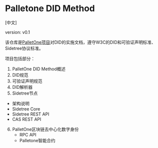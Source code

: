 # Palletone DID Method

[中文]

version: v0.1

该仓库是[PalletOne项目](http://pallet.one/)对DID的实施文档，遵守W3C的DID和可验证声明标准、Sidetree协议标准。

项目包括部分：

1. PalletOne DID Method概述
2. DID规范
3. 可验证声明规范
4. DID解析器
5. Sidetree节点
  - 架构说明
  - Sidetree Core
  - Sidetree REST API
  - CAS REST API
6. PalletOne区块链去中心化数字身份
   - RPC API
   - Palletone智能合约

